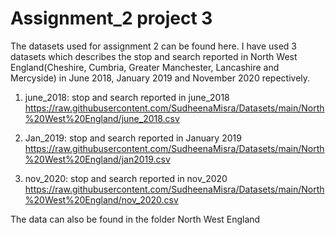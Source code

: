 # Assignment_2 project 3

The datasets used for assignment 2 can be found here.
I have used 3 datasets which describes the stop and search reported in North West England(Cheshire, Cumbria, Greater Manchester, Lancashire and Mercyside) in June 2018, January 2019 and November 2020 repectively.

1. june_2018: stop and search reported in june_2018
https://raw.githubusercontent.com/SudheenaMisra/Datasets/main/North%20West%20England/june_2018.csv

2. Jan_2019: stop and search reported in January 2019
https://raw.githubusercontent.com/SudheenaMisra/Datasets/main/North%20West%20England/jan2019.csv

3. nov_2020: stop and search reported in nov_2020
https://raw.githubusercontent.com/SudheenaMisra/Datasets/main/North%20West%20England/nov_2020.csv

The data can also be found in the folder North West England

